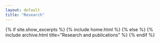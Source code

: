 ```yaml
---
layout: default
title: "Research"
---
```


{% if site.show_excerpts %}
  {% include home.html %}
{% else %}
  {% include archive.html title="Research and publications" %}
{% endif %}
